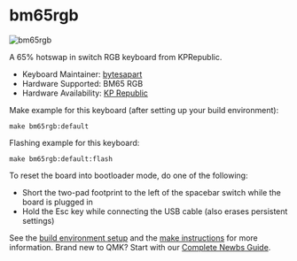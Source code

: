 # bm65rgb

![bm65rgb](https://i.imgur.com/DskSCve.jpeg)

A 65% hotswap in switch RGB keyboard from KPRepublic.

* Keyboard Maintainer: [bytesapart](https://github.com/bytesapart)
* Hardware Supported: BM65 RGB
* Hardware Availability: [KP Republic](https://kprepublic.com/products/bm65rgb-bm65-rgb-65-hot-swappable-custom-mechanical-keyboard-pcb-programmed-qmk-via-firmware-full-rgb-switch-underglow-type-c?_pos=1&_sid=5b9a6a5d0&_ss=r)

Make example for this keyboard (after setting up your build environment):

    make bm65rgb:default

Flashing example for this keyboard:

    make bm65rgb:default:flash

To reset the board into bootloader mode, do one of the following:

* Short the two-pad footprint to the left of the spacebar switch while the board is plugged in
* Hold the Esc key while connecting the USB cable (also erases persistent settings)

See the [build environment setup](https://docs.qmk.fm/#/getting_started_build_tools) and the [make instructions](https://docs.qmk.fm/#/getting_started_make_guide) for more information. Brand new to QMK? Start with our [Complete Newbs Guide](https://docs.qmk.fm/#/newbs).
